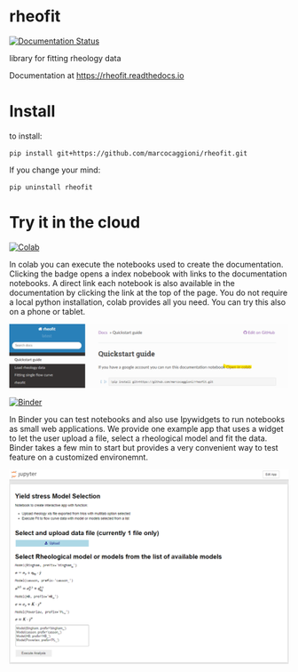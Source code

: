 # rheofit
[![Documentation Status](https://readthedocs.org/projects/rheofit/badge/?version=latest)](https://rheofit.readthedocs.io/en/latest/?badge=latest)

library for fitting rheology data

Documentation at https://rheofit.readthedocs.io

# Install

to install:

```
pip install git+https://github.com/marcocaggioni/rheofit.git
```

If you change your mind:

```
pip uninstall rheofit
```

# Try it in the cloud

[![Colab](https://colab.research.google.com/assets/colab-badge.svg)](https://colab.research.google.com/github/marcocaggioni/rheofit/blob/master/notebooks/index.ipynb)

In colab you can execute the notebooks used to create the documentation. Clicking the badge opens a index nobebook with links to the documentation notebooks. A direct link each notebook is also available in the documentation by clicking the link at the top of the page.
You do not require a local python installation, colab provides all you need. You can try this also on a phone or tablet.

![link_to_colab_from_doc](link_to_colab_from_doc.png)

[![Binder](http://mybinder.org/badge_logo.svg)](http://beta.mybinder.org/v2/gh/rheopy/rheofit/master)

In Binder you can test notebooks and also use Ipywidgets to run notebooks as small web applications. We provide one example app that uses a widget to let the user upload a file, select a rheological model and fit the data. Binder takes a few min to start but provides a very convenient way to test feature on a customized environemnt.

![appmode_example](appmode_example.png)
